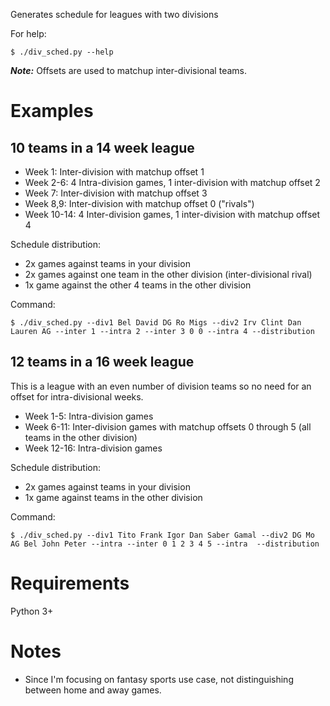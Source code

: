 Generates schedule for leagues with two divisions

For help:

    $ ./div_sched.py --help

***Note:*** Offsets are used to matchup inter-divisional teams.

# Examples
## 10 teams in a 14 week league

* Week 1: Inter-division with matchup offset 1
* Week 2-6: 4 Intra-division games, 1 inter-division with matchup offset 2
* Week 7: Inter-division with matchup offset 3
* Week 8,9: Inter-division with matchup offset 0 ("rivals")
* Week 10-14: 4 Inter-division games, 1 inter-division with matchup offset 4

Schedule distribution:

* 2x games against teams in your division
* 2x games against one team in the other division (inter-divisional rival)
* 1x game against the other 4 teams in the other division

Command:

    $ ./div_sched.py --div1 Bel David DG Ro Migs --div2 Irv Clint Dan Lauren AG --inter 1 --intra 2 --inter 3 0 0 --intra 4 --distribution

## 12 teams in a 16 week league
This is a league with an even number of division teams so no need for an offset for intra-divisional weeks.

* Week 1-5: Intra-division games
* Week 6-11: Inter-division games with matchup offsets 0 through 5 (all teams in the other division)
* Week 12-16: Intra-division games

Schedule distribution:

* 2x games against teams in your division
* 1x game against teams in the other division
 
Command:

    $ ./div_sched.py --div1 Tito Frank Igor Dan Saber Gamal --div2 DG Mo AG Bel John Peter --intra --inter 0 1 2 3 4 5 --intra  --distribution

# Requirements
Python 3+

# Notes
* Since I'm focusing on fantasy sports use case, not distinguishing between home and away games.
